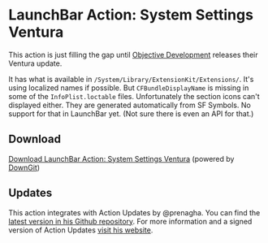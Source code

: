 # LaunchBar Action: System Settings Ventura

This action is just filling the gap until [Objective Development](https://www.obdev.at/index.html) releases their Ventura update. 

It has what is available in `‌/System/Library/ExtensionKit/Extensions/`. It's using localized names if possible. But `‌CFBundleDisplayName` is missing in some of the `‌InfoPlist.loctable` files. Unfortunately the section icons can't displayed either. They are generated automatically from SF Symbols. No support for that in LaunchBar yet. (Not sure there is even an API for that.)

## Download

[Download LaunchBar Action: System Settings Ventura](https://minhaskamal.github.io/DownGit/#/home?url=https://github.com/Ptujec/LaunchBar/tree/master/System-Settings-Ventura) (powered by [DownGit](https://github.com/MinhasKamal/DownGit))

## Updates

This action integrates with Action Updates by @prenagha. You can find the [latest version in his Github repository](https://github.com/prenagha/launchbar). For more information and a signed version of Action Updates [visit his website](https://renaghan.com/launchbar/action-updates/).